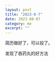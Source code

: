 ```yaml
---
layout: post
title: "2023-8-7"
date: 2023-08-07   
category: me
excerpt: ""
---
```


简历做好了，可以投了。

发现了吞药丸的好方法
